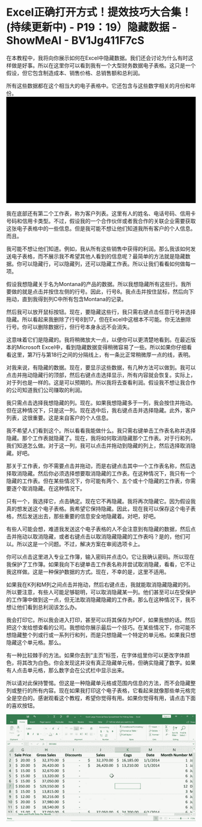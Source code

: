 # Excel正确打开方式！提效技巧大合集！(持续更新中) - P19：19）隐藏数据 - ShowMeAI - BV1Jg411F7cS

在本教程中，我将向你展示如何在Excel中隐藏数据。我们还会讨论为什么有时这样做是好事。所以在这里你可以看到我有一个大型财务数据电子表格。这只是一个假设，但它包含制造成本、销售价格、总销售额和总利润。

所有这些数据都在这个相当大的电子表格中。它还包含与这些数字相关的月份和年份。![](img/689df55911cce3a44f35dc4bb08e9720_1.png)

我在底部还有第二个工作表，称为客户列表。这里有人的姓名、电话号码、信用卡号码和信用卡类型。不过，假设我的一个合作伙伴或者我合作的关联企业需要获取这张电子表格中的一些信息。但是我可能不想让他们知道我所有客户的个人信息。而且。

我可能不想让他们知道。例如，我从所有这些销售中获得的利润。那么我该如何发送电子表格，而不展示我不希望其他人看到的信息呢？最简单的方法就是隐藏数据。你可以隐藏行，可以隐藏列，还可以隐藏工作表。所以让我们看看如何做每一项。

假设我想隐藏关于名为Montana的产品的数据。所以我想隐藏所有这些行。我所要做的就是点击并按住左侧的行号。因此，行号8。我点击并按住鼠标，然后向下拖动，直到我得到列C中所有包含Montana的记录。

然后我可以放开鼠标按钮。现在，要隐藏这些行，我只需右键点击任意行号并选择隐藏。所以看起来我删除了行号8到17，但在Excel中这根本不可能。你无法删除行号。你可以删除数据行，但行号本身永远不会消失。

这意味着它们是隐藏的。我将稍微放大一点，以便你可以更清楚地看到。在最近版本的Microsoft Excel中，看到隐藏数据变得稍微容易了一些。所以如果你仔细看看这里，第7行与第18行之间的分隔线上，有一条比正常稍微厚一点的线，表明。

对我来说，有隐藏的数据。现在，要显示这些数据，有几种方法可以做到。我可以点击并拖动隐藏行的顶部，然后右键点击选择显示，所有内容就会恢复。实际上，对于列也是一样的。这是可以预期的。所以我将去查看利润。假设我不想让我合作的公司知道我们公司赚取的利润。

我只需点击选择我想隐藏的列。现在。如果我想隐藏多于一列，我会按住并拖动。但在这种情况下，只是这一列。现在选中后，我右键点击并选择隐藏。此外，客户列表，这很重要。这是来自客户的个人信息。

我不希望人们看到这个。所以看看我能做什么。我只需右键单击工作表名称并选择隐藏。那个工作表就隐藏了。现在，我将如何取消隐藏那个工作表。对于行和列，我们知道怎么做。对于这一列，我可以点击并拖动到隐藏的列上，然后选择取消隐藏。好吧。

那关于工作表，你不需要点击并拖动，而是右键点击其中一个工作表名称，然后选择取消隐藏。然后你必须选择想要取消隐藏的工作表。在这种情况下，我只有一个隐藏的工作表。但在某些情况下，你可能有两个、五个或十个隐藏的工作表，你需要逐个取消隐藏。在这种情况下。

只有一个，我选择它，点击确定。现在它不再隐藏。我将再次隐藏它。因为假设我真的想发送这个电子表格。我希望它保持隐藏。因此，现在我可以保存这个电子表格，然后发送出去，那些重要的信息安全地隐藏着。对吧，好吧。

有些人可能会想，难道我发送这个电子表格的人不会注意到有隐藏的数据，然后点击并拖动以取消隐藏，或者右键点击以取消隐藏隐藏的工作表吗？是的，他们可以。所以这是一个问题。不过，解决方案在审阅选项卡上。

你可以点击这里进入专业工作簿，输入密码并点击O。它让我确认密码。所以现在我保护了工作簿。如果我向下右键单击工作表名称并尝试取消隐藏，看看，它不让我这样做。这是一种保护数据的方式。现在，不幸的是，这里不适用。

如果我在K列和M列之间点击并拖动，然后右键点击，我就能取消隐藏隐藏的列。所以要注意，有些人可能足够聪明，可以取消隐藏某一列。他们甚至可以在受保护的工作簿中做到这一点，但无法取消隐藏隐藏的工作表。那么在这种情况下，我不想让他们看到总利润该怎么办。

我会打印它。所以我会进入打印，甚至可以将其保存为PDF，如果我想的话。然后把这个发给想查看的公司。我想给你展示最后一个技巧。在某些情况下，你可能不想隐藏整个列或行或一系列行和列，而是只想隐藏一个特定的单元格。如果我只想隐藏这个单元格。那么。

有一种比较棘手的方法。如果你去到“主页”标签，在字体组里你可以更改字体颜色，将其改为白色。你会发现这并没有真正隐藏单元格，但确实隐藏了数字。如果有人点击单元格，那么数字会在公式栏中显示出来。

所以请对此保持警惕。但这是一种隐藏单元格或范围内信息的方法，而不会隐藏整列或整行的所有内容。现在如果我打印这个电子表格，它看起来就像那些单元格完全是空白的。感谢观看这个教程，希望你觉得有用。如果你觉得有用，请点击下面的喜欢按钮。

![](img/689df55911cce3a44f35dc4bb08e9720_3.png)

